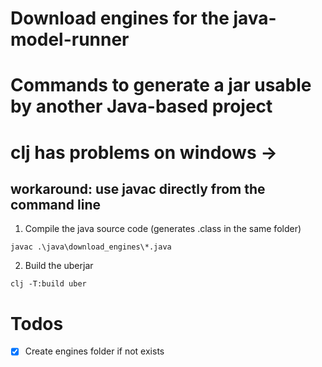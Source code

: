 # Download engines for the java-model-runner

# Commands to generate a jar usable by another Java-based project


# clj has problems on windows -> 

## workaround: use javac directly from the command line
1. Compile the java source code (generates .class in the same folder)
```
javac .\java\download_engines\*.java
```
2. Build the uberjar
````
clj -T:build uber
````


# Todos

- [x] Create engines folder if not exists